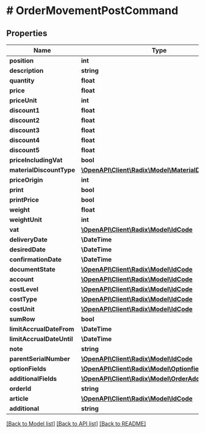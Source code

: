 # # OrderMovementPostCommand

## Properties

Name | Type | Description | Notes
------------ | ------------- | ------------- | -------------
**position** | **int** |  | [optional]
**description** | **string** |  | [optional]
**quantity** | **float** |  | [optional]
**price** | **float** |  | [optional]
**priceUnit** | **int** |  | [optional]
**discount1** | **float** |  | [optional]
**discount2** | **float** |  | [optional]
**discount3** | **float** |  | [optional]
**discount4** | **float** |  | [optional]
**discount5** | **float** |  | [optional]
**priceIncludingVat** | **bool** |  | [optional]
**materialDiscountType** | [**\OpenAPI\Client\Radix\Model\MaterialDiscountType**](MaterialDiscountType.md) |  | [optional]
**priceOrigin** | **int** |  | [optional]
**print** | **bool** |  | [optional]
**printPrice** | **bool** |  | [optional]
**weight** | **float** |  | [optional]
**weightUnit** | **int** |  | [optional]
**vat** | [**\OpenAPI\Client\Radix\Model\IdCode**](IdCode.md) |  | [optional]
**deliveryDate** | **\DateTime** |  | [optional]
**desiredDate** | **\DateTime** |  | [optional]
**confirmationDate** | **\DateTime** |  | [optional]
**documentState** | [**\OpenAPI\Client\Radix\Model\IdCode**](IdCode.md) |  | [optional]
**account** | [**\OpenAPI\Client\Radix\Model\IdCode**](IdCode.md) |  | [optional]
**costLevel** | [**\OpenAPI\Client\Radix\Model\IdCode**](IdCode.md) |  | [optional]
**costType** | [**\OpenAPI\Client\Radix\Model\IdCode**](IdCode.md) |  | [optional]
**costUnit** | [**\OpenAPI\Client\Radix\Model\IdCode**](IdCode.md) |  | [optional]
**sumRow** | **bool** |  | [optional]
**limitAccrualDateFrom** | **\DateTime** |  | [optional]
**limitAccrualDateUntil** | **\DateTime** |  | [optional]
**note** | **string** |  | [optional]
**parentSerialNumber** | [**\OpenAPI\Client\Radix\Model\IdCode**](IdCode.md) |  | [optional]
**optionFields** | [**\OpenAPI\Client\Radix\Model\OptionfieldDto[]**](OptionfieldDto.md) |  | [optional]
**additionalFields** | [**\OpenAPI\Client\Radix\Model\OrderAdditionalField[]**](OrderAdditionalField.md) |  | [optional]
**orderId** | **string** |  | [optional]
**article** | [**\OpenAPI\Client\Radix\Model\IdCode**](IdCode.md) |  | [optional]
**additional** | **string** |  | [optional]

[[Back to Model list]](../../README.md#models) [[Back to API list]](../../README.md#endpoints) [[Back to README]](../../README.md)
